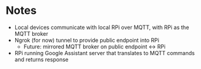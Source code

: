 # Notes

- Local devices communicate with local RPi over MQTT, with RPi as the MQTT broker
- Ngrok (for now) tunnel to provide public endpoint into RPi
  - Future: mirrored MQTT broker on public endpoint <-> RPi
- RPi running Google Assistant server that translates to MQTT commands and returns response
